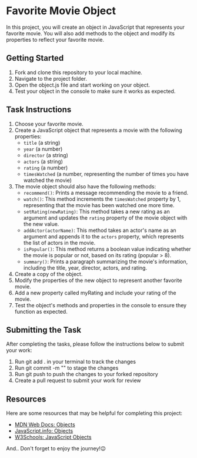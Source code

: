 # Favorite Movie Object

In this project, you will create an object in JavaScript that represents your favorite movie. You will also add methods to the object and modify its properties to reflect your favorite movie.

## Getting Started

1. Fork and clone this repository to your local machine.
2. Navigate to the project folder.
3. Open the object.js file and start working on your object.
4. Test your object in the console to make sure it works as expected.

## Task Instructions

1. Choose your favorite movie.
2. Create a JavaScript object that represents a movie with the following properties:
   - `title` (a string)
   - `year` (a number)
   - `director` (a string)
   - `actors` (a string)
   - `rating` (a number)
   - `timesWatched` (a number, representing the number of times you have watched the movie)
3. The movie object should also have the following methods:
   - `recommend()`: Prints a message recommending the movie to a friend.
   - `watch()`: This method increments the `timesWatched` property by 1, representing that the movie has been watched one more time.
   - `setRating(newRating)`: This method takes a new rating as an argument and updates the `rating` property of the movie object with the new value.
   - `addActor(actorName)`: This method takes an actor's name as an argument and appends it to the `actors` property, which represents the list of actors in the movie.
   - `isPopular()`: This method returns a boolean value indicating whether the movie is popular or not, based on its rating (popular > 8).
   - `summary()`: Prints a paragraph summarizing the movie's information, including the title, year, director, actors, and rating.
4. Create a copy of the object.
5. Modify the properties of the new object to represent another favorite movie.
6. Add a new property called myRating and include your rating of the movie.
7. Test the object's methods and properties in the console to ensure they function as expected.

## Submitting the Task

After completing the tasks, please follow the instructions below to submit your work:

1. Run git add . in your terminal to track the changes
2. Run git commit -m "" to stage the changes
3. Run git push to push the changes to your forked repository
4. Create a pull request to submit your work for review

## Resources

Here are some resources that may be helpful for completing this project:

- [MDN Web Docs: Objects](https://developer.mozilla.org/en-US/docs/Web/JavaScript/Guide/Working_with_Objects)
- [JavaScript.info: Objects](https://javascript.info/object)
- [W3Schools: JavaScript Objects](https://www.w3schools.com/js/js_objects.asp)

And.. Don't forget to enjoy the journey!😉
